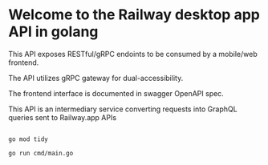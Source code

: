 # Welcome to the Railway desktop app API in golang

This API exposes RESTful/gRPC endoints to be consumed by a mobile/web frontend.

The API utilizes gRPC gateway for dual-accessibility.

The frontend interface is documented in swagger OpenAPI spec.

This API is an intermediary service converting requests into GraphQL queries sent to Railway.app APIs

```

go mod tidy

go run cmd/main.go

```


